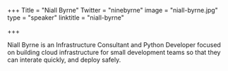 +++
Title = "Niall Byrne"
Twitter = "ninebyrne"
image = "niall-byrne.jpg"
type = "speaker"
linktitle = "niall-byrne"

+++

Niall Byrne is an Infrastructure Consultant and Python Developer focused on building cloud infrastructure for small development teams so that they can interate quickly, and deploy safely.